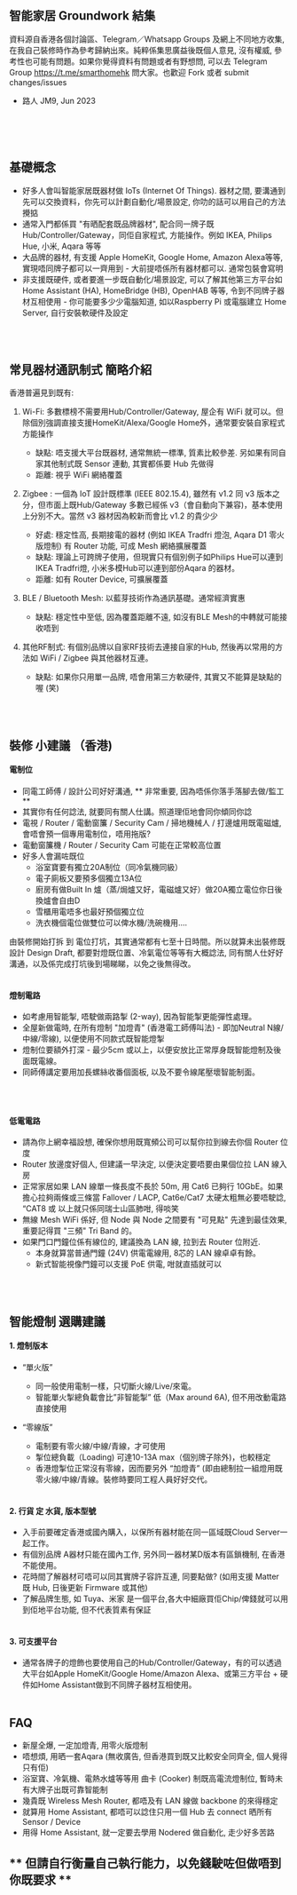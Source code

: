 ## 智能家居 Groundwork 結集
資料源自香港各個討論區、Telegram／Whatsapp Groups 及網上不同地方收集, 在我自己裝修時作為參考歸納出來。純粹係集思廣益後既個人意見, 沒有權威, 參考性也可能有問題。如果你覺得資料有問題或者有野想問, 可以去 Telegram Group https://t.me/smarthomehk 問大家。也歡迎 Fork 或者 submit changes/issues

- 路人 JM9, Jun 2023

<br />
<br />
<br />

## 基礎概念

- 好多人會叫智能家居既器材做 IoTs (Internet Of Things). 器材之間, 要溝通到先可以交換資料，你先可以計劃自動化/場景設定, 你叻的話可以用自己的方法攪掂
- 通常入門都係買 "有晒配套既品牌器材", 配合同一牌子既Hub/Controller/Gateway，同佢自家程式, 方能操作。例如 IKEA, Philips Hue, 小米, Aqara 等等
- 大品牌的器材, 有支援 Apple HomeKit, Google Home, Amazon Alexa等等, 實現唔同牌子都可以一齊用到 - 大前提唔係所有器材都可以. 通常包裝會寫明
- 非支援既硬件, 或者要進一步既自動化/場景設定, 可以了解其他第三方平台如 Home Assistant (HA), HomeBridge (HB), OpenHAB 等等, 令到不同牌子器材互相使用 - 你可能要多少少電腦知道, 如以Raspberry Pi 或電腦建立 Home Server, 自行安裝軟硬件及設定
<br />
<br />

## 常見器材通訊制式 簡略介紹

香港普遍見到既有:
1. Wi-Fi: 多數標榜不需要用Hub/Controller/Gateway, 屋企有 WiFi 就可以。但除個別強調直接支援HomeKit/Alexa/Google Home外，通常要安裝自家程式方能操作
	- 缺點: 唔支援大平台既器材, 通常無統一標準, 質素比較參差. 另如果有同自家其他制式既 Sensor 連動, 其實都係要 Hub 先做得
	- 距離: 視乎 WiFi 網絡覆蓋

1. Zigbee : 一個為 IoT 設計既標準 (IEEE 802.15.4), 雖然有 v1.2 同 v3 版本之分，但市面上既Hub/Gateway 多數已經係 v3（會自動向下兼容)，基本使用上分別不大。當然 v3 器材因為較新而會比 v1.2 的貴少少
	- 好處: 穩定性高, 長期接電的器材 (例如 IKEA Tradfri 燈泡, Aqara D1 零火版燈制) 有 Router 功能, 可成 Mesh 網絡擴展覆蓋
	- 缺點: 理論上可跨牌子使用，但現實只有個別例子如Philips Hue可以連到IKEA Tradfri燈, 小米多模Hub可以連到部份Aqara 的器材。
	- 距離: 如有 Router Device, 可擴展覆蓋

1. BLE / Bluetooth Mesh: 以藍芽技術作為通訊基礎。通常經濟實惠
	- 缺點: 穩定性中至低, 因為覆蓋距離不遠, 如沒有BLE Mesh的中轉就可能接收唔到

1. 其他RF制式: 有個別品牌以自家RF技術去連接自家的Hub, 然後再以常用的方法如 WiFi / Zigbee 與其他器材互連。
	- 缺點: 如果你只用單一品牌, 唔會用第三方軟硬件, 其實又不能算是缺點的喔 (笑)
<br />
<br />

## 裝修 小建議 （香港)

#### 電制位 
- 同電工師傅 / 設計公司好好溝通, ** 非常重要, 因為唔係你落手落腳去做/監工 **
- 其實你有任何諗法, 就要同有關人仕講。照道理佢地會同你傾同你諗 
- 電視 / Router / 電動窗簾 / Security Cam / 掃地機械人 / 打邊爐用既電磁爐, 會唔會預一個專用電制位，唔用拖版?
- 電動窗簾機 / Router / Security Cam 可能在正常較高位置 
- 好多人會漏咗既位
	- 浴室寶要有獨立20A制位（同冷氣機同級）
	- 電子廁板又要預多個獨立13A位
	- 廚房有做Built In 爐（蒸/焗爐又好，電磁爐又好）做20A獨立電位你日後換爐會自由D
	- 雪櫃用電唔多也最好預個獨立位
	- 洗衣機個電位做雙位可以俾水機/洗碗機用…. 

由裝修開始打拆 到 電位打坑，其實通常都有七至十日時間。所以就算未出裝修既設計 Design Draft, 都要對燈既位置、冷氣電位等等有大概諗法, 同有關人仕好好溝通，以及係完成打坑後到場睇睇，以免之後無得改。
<br /><br />

#### 燈制電路 
- 如考慮用智能掣, 唔駛做兩路掣 (2-way), 因為智能掣更能彈性處理。
- 全屋新做電時, 在所有燈制 "加燈青" (香港電工師傅叫法) - 即加Neutral N線/中線/零線), 以便使用不同款式既智能燈掣
- 燈制位要額外打深 - 最少5cm 或以上，以便安放比正常厚身既智能燈制及後面既電線。
- 同師傅講定要用加長螺絲收番個面板, 以及不要令線尾壓壞智能制面。

<br /><br />

#### 低電電路 
- 請為你上網幸福設想, 確保你想用既寬頻公司可以幫你拉到線去你個 Router 位度
- Router 放邊度好個人, 但建議一早決定, 以便決定要唔要由果個位拉 LAN 線入房
- 正常家居如果 LAN 線單一條長度不長於 50m, 用 Cat6 已夠行 10GbE。如果擔心拉夠兩條或三條當 Fallover / LACP, Cat6e/Cat7 太硬太粗無必要唔駛諗, “CAT8 或 以上就只係同瑞士山區肺咁, 得啖笑 
- 無線 Mesh WiFi 係好, 但 Node 與 Node 之間要有 "可見點" 先達到最佳效果, 重要記得買 "三頻" Tri Band 的。
- 如果門口門鐘位係有線位的, 建議換為 LAN 線, 拉到去 Router 位附近. 
	- 本身就算當普通門鐘 (24V) 供電電線用, 8芯的 LAN 線卓卓有餘。
	- 新式智能視像門鐘可以支援 PoE 供電, 咁就直插就可以

<br /><br />

## 智能燈制 選購建議

#### 1. 燈制版本
- “單火版” 
	- 同一般使用電制一樣，只切斷火線/Live/來電。
	- 智能單火掣總負載會比”非智能掣” 低（Max around 6A), 但不用改動電路直接使用

- “零線版”
	- 電制要有零火線/中線/青線，才可使用
	- 掣位總負載（Loading) 可達10-13A max（個別牌子除外)，也較穩定
	- 香港燈掣位正常沒有零線，因而要另外 “加燈青” (即由總制拉一組燈用既零火線/中線/青線。裝修時要同工程人員好好交代。
<br /><br />

#### 2. 行貨 定 水貨, 版本型號
- 入手前要確定香港或國內購入，以保所有器材能在同一區域既Cloud Server一起工作。
- 有個別品牌 A器材只能在國內工作, 另外同一器材某D版本有區鎖機制, 在香港不能使用。
- 花時間了解器材可唔可以同其實牌子容許互連, 同要點做? (如用支援 Matter 既 Hub, 日後更新 Firmware 或其他)
- 了解品牌生態, 如 Tuya、米家 是一個平台,各大中細廠買佢Chip/俾錢就可以用到佢地平台功能, 但不代表質素有保証
<br /><br />

#### 3. 可支援平台
- 通常各牌子的燈飾也要使用自己的Hub/Controller/Gateway，有的可以透過大平台如Apple HomeKit/Google Home/Amazon Alexa、或第三方平台 + 硬件如Home Assistant做到不同牌子器材互相使用。 
<br /><br />

## FAQ
- 新屋全爆, 一定加燈青, 用零火版燈制
- 唔想煩, 用晒一套Aqara (無收廣告, 但香港買到既又比較安全同齊全, 個人覺得只有佢)
- 浴室寶、冷氣機、電熱水爐等等用 曲卡 (Cooker) 制既高電流燈制位, 暫時未有大牌子出既可靠智能制
- 幾貴既 Wireless Mesh Router, 都唔及有 LAN 線做 backbone 的來得穩定
- 就算用 Home Assistant, 都唔可以諗住只用一個 Hub 去 connect 晒所有 Sensor / Device
- 用得 Home Assistant, 就一定要去學用 Nodered 做自動化, 走少好多苦路
## ** 但請自行衡量自己執行能力，以免錢駛咗但做唔到你既要求 **
